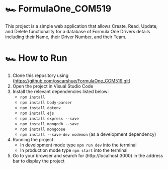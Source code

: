# :racing_car: FormulaOne_COM519
This project is a simple web application that allows Create, Read, Update, and Delete functionality for a database of Formula One Drivers details including their Name, their Driver Number, and their Team.

# :racing_car: How to Run
1. Clone this repository using (https://github.com/oscarshue/FormulaOne_COM519.git)
2. Open the project in Visual Studio Code
3. Install the relevant dependencies listed below:
   - `npm install`
   - `npm install body-parser`
   - `npm install dotenv`
   - `npm install ejs`
   - `npm install express --save`
   - `npm install mongodb --save`
   - `npm install mongoose`
   - `npm install --save-dev nodemon` \(as a development dependency\)  
4. Running the project:
   - In development mode type `npm run dev` into the terminal
   - In production mode type `npm start` into the terminal
5. Go to your browser and search for (http://localhost:3000) in the address bar to display the project
